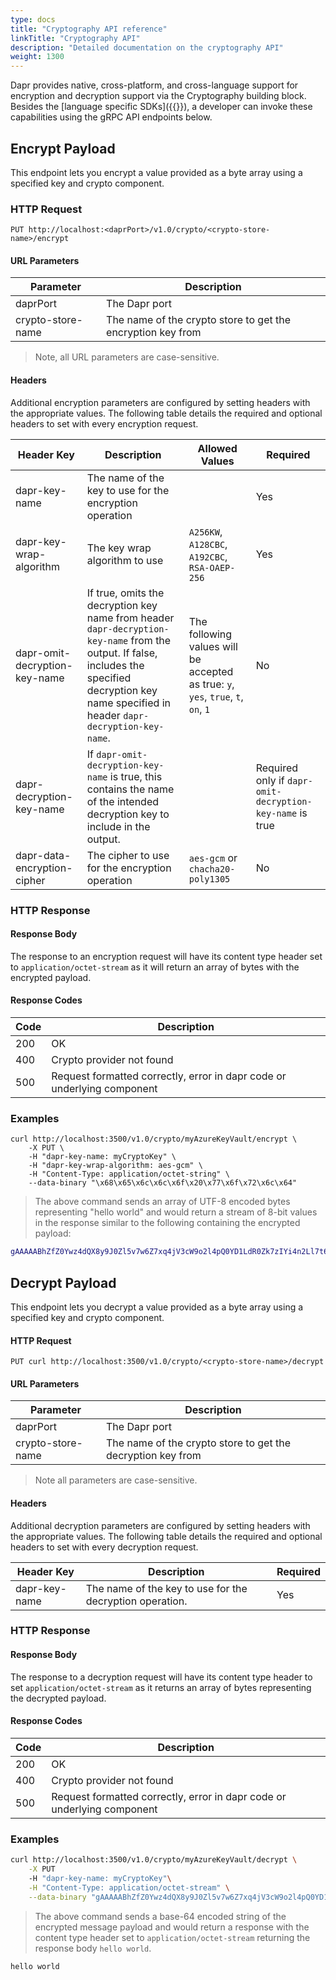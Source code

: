 ```yaml
---
type: docs
title: "Cryptography API reference"
linkTitle: "Cryptography API"
description: "Detailed documentation on the cryptography API"
weight: 1300
---
```


Dapr provides native, cross-platform, and cross-language support for encryption and decryption support via the 
Cryptography building block. Besides the [language specific SDKs]({{<ref sdks>}}), a developer can invoke these capabilities using
the gRPC API endpoints below.

## Encrypt Payload

This endpoint lets you encrypt a value provided as a byte array using a specified key and crypto component.

### HTTP Request

```
PUT http://localhost:<daprPort>/v1.0/crypto/<crypto-store-name>/encrypt
```

#### URL Parameters
 | Parameter         | Description                                                 |
|-------------------|-------------------------------------------------------------|
| daprPort          | The Dapr port                                               |
| crypto-store-name | The name of the crypto store to get the encryption key from |

> Note, all URL parameters are case-sensitive.

#### Headers
Additional encryption parameters are configured by setting headers with the appropriate
values. The following table details the required and optional headers to set with every
encryption request.

| Header Key                    | Description                                                                                                                                                                                         | Allowed Values                                                                    | Required                                                 |
|-------------------------------|-----------------------------------------------------------------------------------------------------------------------------------------------------------------------------------------------------|-----------------------------------------------------------------------------------|----------------------------------------------------------|
| dapr-key-name                 | The name of the key to use for the encryption operation                                                                                                                                             |                                                                                   | Yes                                                      |
| dapr-key-wrap-algorithm       | The key wrap algorithm to use                                                                                                                                                                       | `A256KW`, `A128CBC`, `A192CBC`, `RSA-OAEP-256`                                    | Yes                                                      |
| dapr-omit-decryption-key-name | If true, omits the decryption key name from header `dapr-decryption-key-name` from the output. If false, includes the specified decryption key name specified in header `dapr-decryption-key-name`. | The following values will be accepted as true: `y`, `yes`, `true`, `t`, `on`, `1` | No                                                       |
| dapr-decryption-key-name      | If `dapr-omit-decryption-key-name` is true, this contains the name of the intended decryption key to include in the output.                                                                         |                                                                                   | Required only if `dapr-omit-decryption-key-name` is true |
| dapr-data-encryption-cipher   | The cipher to use for the encryption operation                                                                                                                                                      | `aes-gcm` or `chacha20-poly1305`                                                  | No                                                       |

### HTTP Response

#### Response Body
The response to an encryption request will have its content type header set to `application/octet-stream` as it
will return an array of bytes with the encrypted payload.

#### Response Codes
| Code | Description                                                             |
|------|-------------------------------------------------------------------------|
| 200  | OK                                                                      |
| 400  | Crypto provider not found                                               |
| 500  | Request formatted correctly, error in dapr code or underlying component |

### Examples
```shell
curl http://localhost:3500/v1.0/crypto/myAzureKeyVault/encrypt \
    -X PUT \
    -H "dapr-key-name: myCryptoKey" \
    -H "dapr-key-wrap-algorithm: aes-gcm" \ 
    -H "Content-Type: application/octet-string" \ 
    --data-binary "\x68\x65\x6c\x6c\x6f\x20\x77\x6f\x72\x6c\x64"
```

> The above command sends an array of UTF-8 encoded bytes representing "hello world" and would return
> a stream of 8-bit values in the response similar to the following containing the encrypted payload:

```bash
gAAAAABhZfZ0Ywz4dQX8y9J0Zl5v7w6Z7xq4jV3cW9o2l4pQ0YD1LdR0Zk7zIYi4n2Ll7t6f0Z4X7r8x9o6a8GyL0X1m9Q0Z0A==
```

## Decrypt Payload

This endpoint lets you decrypt a value provided as a byte array using a specified key and crypto component.

#### HTTP Request

```
PUT curl http://localhost:3500/v1.0/crypto/<crypto-store-name>/decrypt
```

#### URL Parameters

| Parameter         | Description                                                 |
|-------------------|-------------------------------------------------------------|
| daprPort          | The Dapr port                                               |
| crypto-store-name | The name of the crypto store to get the decryption key from |

> Note all parameters are case-sensitive.

#### Headers
Additional decryption parameters are configured by setting headers with the appropriate values. The following table
details the required and optional headers to set with every decryption request.

| Header Key    | Description                                              | Required |
|---------------|----------------------------------------------------------|----------|
| dapr-key-name | The name of the key to use for the decryption operation. | Yes      |

### HTTP Response

#### Response Body
The response to a decryption request will have its content type header to set `application/octet-stream` as it 
returns an array of bytes representing the decrypted payload.

#### Response Codes
| Code | Description                                                             |
|------|-------------------------------------------------------------------------|
| 200  | OK                                                                      |
| 400  | Crypto provider not found                                               |
| 500  | Request formatted correctly, error in dapr code or underlying component |

### Examples
```bash
curl http://localhost:3500/v1.0/crypto/myAzureKeyVault/decrypt \
    -X PUT
    -H "dapr-key-name: myCryptoKey"\
    -H "Content-Type: application/octet-stream" \
    --data-binary "gAAAAABhZfZ0Ywz4dQX8y9J0Zl5v7w6Z7xq4jV3cW9o2l4pQ0YD1LdR0Zk7zIYi4n2Ll7t6f0Z4X7r8x9o6a8GyL0X1m9Q0Z0A=="
```

> The above command sends a base-64 encoded string of the encrypted message payload and would return a response with
> the content type header set to `application/octet-stream` returning the response body `hello world`.

```bash
hello world
```